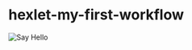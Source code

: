 # hexlet-my-first-workflow

![Say Hello](https://github.com/zhd4nov/hexlet-my-first-workflow/actions/workflows/hello-world.yml/badge.svg)